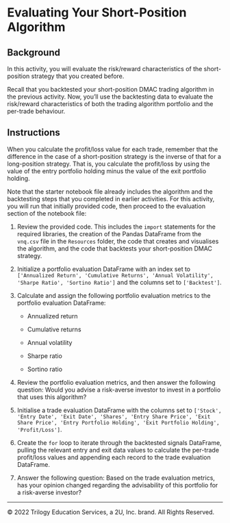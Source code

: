 # Evaluating Your Short-Position Algorithm

## Background

In this activity, you will evaluate the risk/reward characteristics of the short-position strategy that you created before.

Recall that you backtested your short-position DMAC trading algorithm in the previous activity. Now, you’ll use the backtesting data to evaluate the risk/reward characteristics of both the trading algorithm portfolio and the per-trade behaviour.

## Instructions

When you calculate the profit/loss value for each trade, remember that the difference in the case of a short-position strategy is the inverse of that for a long-position strategy. That is, you calculate the profit/loss by using the value of the entry portfolio holding minus the value of the exit portfolio holding.

Note that the starter notebook file already includes the algorithm and the backtesting steps that you completed in earlier activities. For this activity, you will run that initially provided code, then proceed to the evaluation section of the notebook file:

1. Review the provided code. This includes the `import` statements for the required libraries, the creation of the Pandas DataFrame from the `vnq.csv` file in the `Resources` folder, the code that creates and visualises the algorithm, and the code that backtests your short-position DMAC strategy.

2. Initialize a portfolio evaluation DataFrame with an index set to `['Annualized Return', 'Cumulative Returns', 'Annual Volatility', 'Sharpe Ratio', 'Sortino Ratio']` and the columns set to `['Backtest']`.

3. Calculate and assign the following portfolio evaluation metrics to the portfolio evaluation DataFrame:

    * Annualized return

    * Cumulative returns

    * Annual volatility

    * Sharpe ratio

    * Sortino ratio

4. Review the portfolio evaluation metrics, and then answer the following question: Would you advise a risk-averse investor to invest in a portfolio that uses this algorithm?

5. Initialise a trade evaluation DataFrame with the columns set to `['Stock', 'Entry Date', 'Exit Date', 'Shares', 'Entry Share Price', 'Exit Share Price', 'Entry Portfolio Holding', 'Exit Portfolio Holding', 'Profit/Loss']`.

6. Create the `for` loop to iterate through the backtested signals DataFrame, pulling the relevant entry and exit data values to calculate the per-trade profit/loss values and appending each record to the trade evaluation DataFrame.

7. Answer the following question: Based on the trade evaluation metrics, has your opinion changed regarding the advisability of this portfolio for a risk-averse investor?

---

© 2022 Trilogy Education Services, a 2U, Inc. brand. All Rights Reserved.
